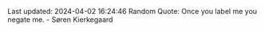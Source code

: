 Last updated: 2024-04-02 16:24:46
Random Quote: Once you label me you negate me. - Søren Kierkegaard